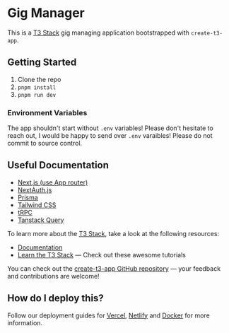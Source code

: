 # Gig Manager

This is a [T3 Stack](https://create.t3.gg/) gig managing application bootstrapped with `create-t3-app`.

## Getting Started

1. Clone the repo
2. `pnpm install`
3. `pnpm run dev`

### Environment Variables

The app shouldn't start without `.env` variables! Please don't hesitate to reach out, I would be happy to send over `.env` varaibles! Please do not commit to source control.

## Useful Documentation
- [Next.js (use App router)](https://nextjs.org)
- [NextAuth.js](https://next-auth.js.org)
- [Prisma](https://prisma.io)
- [Tailwind CSS](https://tailwindcss.com)
- [tRPC](https://trpc.io)
- [Tanstack Query](https://tanstack.com/query/latest/docs/framework/react/overview)

To learn more about the [T3 Stack](https://create.t3.gg/), take a look at the following resources:

- [Documentation](https://create.t3.gg/)
- [Learn the T3 Stack](https://create.t3.gg/en/faq#what-learning-resources-are-currently-available) — Check out these awesome tutorials

You can check out the [create-t3-app GitHub repository](https://github.com/t3-oss/create-t3-app) — your feedback and contributions are welcome!

## How do I deploy this?

Follow our deployment guides for [Vercel](https://create.t3.gg/en/deployment/vercel), [Netlify](https://create.t3.gg/en/deployment/netlify) and [Docker](https://create.t3.gg/en/deployment/docker) for more information.